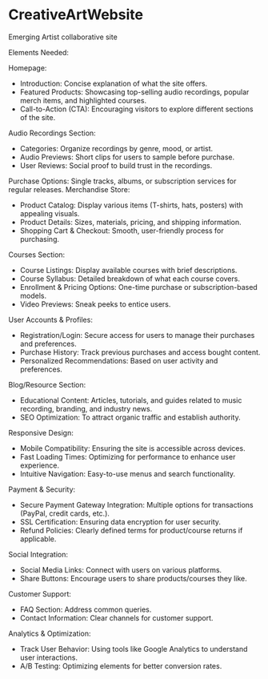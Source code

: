 # CreativeArtWebsite
Emerging Artist collaborative site


Elements Needed:

Homepage:
* Introduction: Concise explanation of what the site offers.
* Featured Products: Showcasing top-selling audio recordings, popular merch items, and highlighted courses.
* Call-to-Action (CTA): Encouraging visitors to explore different sections of the site.
  
Audio Recordings Section:
* Categories: Organize recordings by genre, mood, or artist.
* Audio Previews: Short clips for users to sample before purchase.
* User Reviews: Social proof to build trust in the recordings.

Purchase Options: Single tracks, albums, or subscription services for regular releases.
Merchandise Store:
* Product Catalog: Display various items (T-shirts, hats, posters) with appealing visuals.
* Product Details: Sizes, materials, pricing, and shipping information.
* Shopping Cart & Checkout: Smooth, user-friendly process for purchasing.

Courses Section:
* Course Listings: Display available courses with brief descriptions.
* Course Syllabus: Detailed breakdown of what each course covers.
* Enrollment & Pricing Options: One-time purchase or subscription-based models.
* Video Previews: Sneak peeks to entice users.
  
User Accounts & Profiles:
* Registration/Login: Secure access for users to manage their purchases and preferences.
* Purchase History: Track previous purchases and access bought content.
* Personalized Recommendations: Based on user activity and preferences.
  
Blog/Resource Section:
* Educational Content: Articles, tutorials, and guides related to music recording, branding, and industry news.
* SEO Optimization: To attract organic traffic and establish authority.
  
Responsive Design:
* Mobile Compatibility: Ensuring the site is accessible across devices.
* Fast Loading Times: Optimizing for performance to enhance user experience.
* Intuitive Navigation: Easy-to-use menus and search functionality.
  
Payment & Security:
* Secure Payment Gateway Integration: Multiple options for transactions (PayPal, credit cards, etc.).
* SSL Certification: Ensuring data encryption for user security.
* Refund Policies: Clearly defined terms for product/course returns if applicable.
  
Social Integration:
* Social Media Links: Connect with users on various platforms.
* Share Buttons: Encourage users to share products/courses they like.
  
Customer Support:
* FAQ Section: Address common queries.
* Contact Information: Clear channels for customer support.
  
Analytics & Optimization:
* Track User Behavior: Using tools like Google Analytics to understand user interactions.
* A/B Testing: Optimizing elements for better conversion rates.

